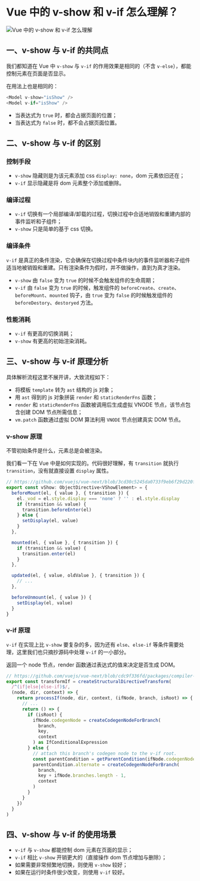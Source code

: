 # Vue 中的 v-show 和 v-if 怎么理解？

![Vue 中的 v-show 和 v-if 怎么理解](/docs/images/interview/if-and-show.png)

## 一、v-show 与 v-if 的共同点

我们都知道在 Vue 中 `v-show` 与 `v-if` 的作用效果是相同的（不含 `v-else`），都能控制元素在页面是否显示。

在用法上也是相同的：

``` js
<Model v-show="isShow" />
<Model v-if="isShow" />
```

- 当表达式为 `true` 时，都会占据页面的位置；
- 当表达式为 `false` 时，都不会占据页面位置。

## 二、v-show 与 v-if 的区别

### 控制手段

- `v-show` 隐藏则是为该元素添加 css `display: none`，dom 元素依旧还在；
- `v-if` 显示隐藏是将 dom 元素整个添加或删除。

### 编译过程

- `v-if` 切换有一个局部编译/卸载的过程，切换过程中合适地销毁和重建内部的事件监听和子组件；
- `v-show` 只是简单的基于 css 切换。

### 编译条件

`v-if` 是真正的条件渲染，它会确保在切换过程中条件块内的事件监听器和子组件适当地被销毁和重建。只有渲染条件为假时，并不做操作，直到为真才渲染。

- `v-show` 由 `false` 变为 `true` 的时候不会触发组件的生命周期；
- `v-if` 由 `false` 变为 `true` 的时候，触发组件的 `beforeCreate`、`create`、`beforeMount`、`mounted` 钩子，由 `true` 变为 `false` 的时候触发组件的 `beforeDestory`、`destoryed` 方法。

### 性能消耗

- `v-if` 有更高的切换消耗；
- `v-show` 有更高的初始渲染消耗。

## 三、v-show 与 v-if 原理分析

具体解析流程这里不展开讲，大致流程如下：

- 将模板 `template` 转为 `ast` 结构的 js 对象；
- 用 `ast` 得到的 js 对象拼装 `render` 和 `staticRenderFns` 函数；
- `render` 和 `staticRenderFns` 函数被调用后生成虚拟 VNODE 节点，该节点包含创建 DOM 节点所需信息；
- `vm.patch` 函数通过虚拟 DOM 算法利用 `VNODE` 节点创建真实 DOM 节点。

### v-show 原理

不管初始条件是什么，元素总是会被渲染。

我们看一下在 Vue 中是如何实现的。代码很好理解，有 `transition` 就执行 `transition`，没有就直接设置 `display` 属性。

``` js
// https://github.com/vuejs/vue-next/blob/3cd30c5245da0733f9eb6f29d220f39c46518162/packages/runtime-dom/src/directives/vShow.ts
export const vShow: ObjectDirective<VShowElement> = {
  beforeMount(el, { value }, { transition }) {
    el._vod = el.style.display === 'none' ? '' : el.style.display
    if (transition && value) {
      transition.beforeEnter(el)
    } else {
      setDisplay(el, value)
    }
  },

  mounted(el, { value }, { transition }) {
    if (transition && value) {
      transition.enter(el)
    }
  },

  updated(el, { value, oldValue }, { transition }) {
    // ...
  },

  beforeUnmount(el, { value }) {
    setDisplay(el, value)
  }
}
```

### v-if 原理

`v-if` 在实现上比 `v-show` 要复杂的多，因为还有 `else`、`else-if` 等条件需要处理，这里我们也只摘抄源码中处理 `v-if` 的一小部分。

返回一个 node 节点，render 函数通过表达式的值来决定是否生成 DOM。

``` js
// https://github.com/vuejs/vue-next/blob/cdc9f336fd/packages/compiler-core/src/transforms/vIf.ts
export const transformIf = createStructuralDirectiveTransform(
  /^(if|else|else-if)$/,
  (node, dir, context) => {
    return processIf(node, dir, context, (ifNode, branch, isRoot) => {
      // ...
      return () => {
        if (isRoot) {
          ifNode.codegenNode = createCodegenNodeForBranch(
            branch,
            key,
            context
          ) as IfConditionalExpression
        } else {
          // attach this branch's codegen node to the v-if root.
          const parentCondition = getParentCondition(ifNode.codegenNode!)
          parentCondition.alternate = createCodegenNodeForBranch(
            branch,
            key + ifNode.branches.length - 1,
            context
          )
        }
      }
    })
  }
)
```

## 四、v-show 与 v-if 的使用场景

- `v-if` 与 `v-show` 都能控制 dom 元素在页面的显示；
- `v-if` 相比 `v-show` 开销更大的（直接操作 dom 节点增加与删除）；
- 如果需要非常频繁地切换，则使用 `v-show` 较好；
- 如果在运行时条件很少改变，则使用 `v-if` 较好。
